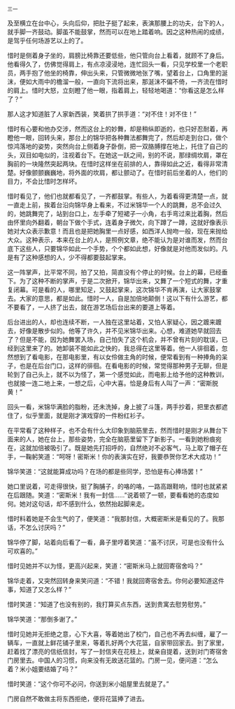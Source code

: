     三一 

   及至横立在台中心，头向后仰，把肚子挺了起来，表演那腰上的功夫，台下的人，就手脚一齐鼓动。脚虽不能鼓掌，然而可以在地上踏着响。因之这种热闹的成绩，是驾乎任何场游艺以上的了。

   惜时是侧着身子坐的，肩膀比椅靠还要低些，他只管向台上看着，就顾不了身后。他看得久了，仿佛觉得肩上，有点凉浸浸地，连忙回头一看，只见学校里一个老职员，两手抱了他坐的椅靠，伸出头来，只管微微地张了嘴，望着台上，口角里的涎沫，便如大雨中的檐溜一般，一直向下流将出来，那涎沫不偏不倚，一齐流在惜时的肩上。惜时大怒，立刻瞪了他一眼，指着肩上，轻轻地喝道：“你看这是怎么样了？”

   那人这才知道脏了人家新西装，笑着拱了拱手道：“对不住！对不住！”

   惜时有心要和他办交涉，然而这台上的妙舞，却是稍纵即逝的，也只好忍耐着，再瞪他一眼，回转头来，那台上的锦华把各种舞法都舞完了，然后却走到台口，做个惊鸿落地的姿势，突然向台上侧着身子卧倒，把一双胳膊撑在地上，托住了自己的头，双目如电似的，注视着台下。在她这一跃之间，别的不说，那绿绸坎肩，罩在胸前的一块隆然突起两块。在惜时这样坐在前排的人，靠得如此之近，看得非常清楚。好像颤颤巍巍地，将外面的坎肩，都让颤动了。在惜时前后坐着的人，他们的目力，不会比惜时怎样坏。

   惜时看见了，他们也就都看见了，一齐都鼓掌。有些人，为着看得更清楚一点，就一直走上前，挨着台沿向锦华身上看来，不过米锦华一个人的跳舞，总不会过久的，她跳舞完了，站到台口上，左手牵了短裙子一小角，右手弯过来比着胸，然后由怀里向外翻着，朝台下做个手式，连着身子微欠，向下蹲了一蹲，这就好像表示她对大众表示歉意！而且也是把她胸里一点好感，如西洋人抛吻一般，现在来抛给大众。这种表示，本来在台上的人，是照例文章，绝不能认为是对谁而发，然而台底下这些人，只要锦华如此一个手势，个个都如此想，好像就是对他而发似的。凡是有了这种感想的人，少不得都要鼓起掌来。

   这一阵掌声，比平常不同，拍了又拍，简直没有个停止的时候。台上的幕，已经垂下。为了这种不断的掌声，于是二次掀开，锦华出来，又舞了一个短式的舞，才重复闭幕。可是看的人，哪里知足，又鼓起掌来，这次锦华不肯再演，让大家鼓掌去。大家的意思，都是如此。惜时一人，自是加倍地颠倒！这以下有什么游艺，都不要看了，一人挤了出去，就在游艺场后台出来的要道上等着。

   后台进出的人，却也连续不断，一人独在这里站着，又怕人家疑心，因之踱来踱去，好像是散步似的。他等了许久，并不见米锦华出来。心想，难道她早就回去了？但是不能，因为她舞罢入场，自己怕失了这个机会，并不曾有片刻的耽误，已经到这里来了的。她卸装不能如此之快的，我总得在这里等着。他一人徘徊着，忽然想到了看电影，在那电影里，有以女伶做主角的时候，便常看到有一种捧角的呆子，也是在后台门口，这样的徘徊。在看电影的时候，常觉得那种男子无聊，但是轮到了自己头上，就不以为怪了，第一个感觉如此，而电影上给予他的这种教训，也就接一连二地上来，一想之后，心中大喜。恰是身后有人叫了一声：“密斯脱黄！”

   回头一看，米锦华满脸的脂粉，还未洗掉，身上披了斗篷，两手抄着，把里衣都遮住了，似乎里面，就是刚才演戏穿的一件粉红衫子。

   在平常看了这种样子，也不会有什么大印象到脑筋里去，然而惜时是刚才从舞台下面来的人，她在台上，那些姿势，完全在脑筋里留下了新影子。一看到她粉痕宛在，这就加倍被吸引了。既是她先打招呼的，自然绝对不必客气，马上取了帽子在手，一鞠躬笑道：“呵呀！密斯米！你的表演实在好，我要恭贺你艺术大成功！”

   锦华笑道：“这就能算成功吗？在场的都是些同学，恐怕是有心捧场罢！”

   她口里说着，可走得很快，挺了胸脯子，的咯的咯，一路高跟鞋响，惜时也就紧紧在后跟随。笑道：“密斯米！我有一封信……”说着顿了一顿，要看看她的态度如何。她对这句话，却不感到什么，依然抬起脚来走。

   惜时料着她是不会生气的了，便笑道：“我那封信，大概密斯米是看见的了。我那话，不怎么讨厌吗？”

   锦华停了脚，站着向后看了一看，鼻子里哼着笑道：“虽不讨厌，可是也没有什么可欢喜的。”

   惜时见她并不以为怪，更高兴起来，笑道：“密斯米马上就回寄宿舍吗？”

   锦华走着，又突然回转身来笑问道：“不错！我就回寄宿舍去。你何必要知道这件事，知道了又怎么样？”

   惜时笑道：“知道了也没有别的，我打算买点东西，送到贵寓去慰劳慰劳。”

   锦华笑道：“那倒多谢了。”

   惜时见她并无拒绝之意，心下大喜，等着她出了校门，自己也不再去纠缠，雇了一辆车，一直就上鲜花铺子里来，等着扎好两个大花篮，自家带回家去。到了家里，赶着找了漂亮的信纸信封，写了一封信夹在花枝上，就亲自提着，送到对门寄宿舍门房里去。中国人的习惯，向来没有无故送花篮的。门房一见，便问道：“怎么着？米小姐要结婚了吗？”

   惜时笑道：“这个你可不必问，你送到米小姐屋里去就是了。”

   门房自然不敢做主将东西拒绝，便将花篮捧了进去。

